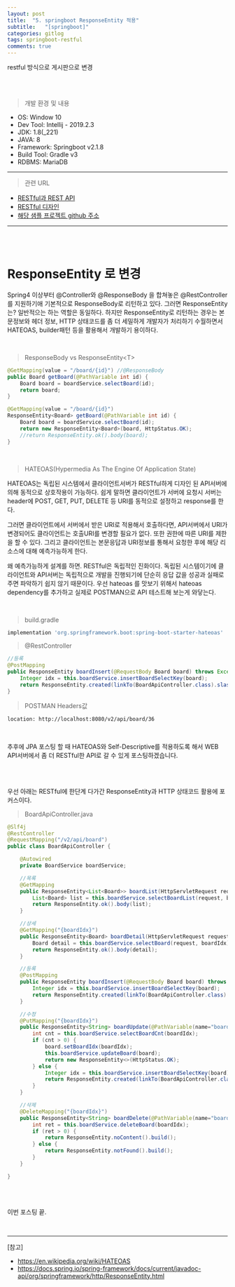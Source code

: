 ```yaml
---
layout: post
title:  "5. springboot ResponseEntity 적용"
subtitle:   "[springboot]"
categories: gitlog
tags: springboot-restful
comments: true
---
```


restful 방식으로 게시판으로 변경

<br><br>


> 개발 환경 및 내용

- OS: Window 10
- Dev Tool: Intellij - 2019.2.3
- JDK: 1.8(_221)
- JAVA: 8
- Framework: Springboot v2.1.8
- Build Tool: Gradle v3
- RDBMS: MariaDB


---

> 관련 URL

- [RESTful과 REST API](https://linked2ev.github.io/devlog/2019/10/09/WEB-RESTful-and-REST-API)
- [RESTful 디자인]( https://linked2ev.github.io/devlog/2019/12/28/WEB-RESTful-design)
- [해당 샘플 프로젝트 github 주소](https://github.com/linked2ev/neo)
---

<br><br>



# ResponseEntity 로 변경

Spring4 이상부터 @Controller와 @ResponseBody 을 합쳐놓은 @RestController를 지원하기애 기본적으로 ResponseBody로 리턴하고 있다. 그러면 ResponseEntity는? 일반적으는 하는 역할은 동일하다. 하지만 ResponseEntity로 리턴하는 경우는 본문정보와 헤더 정보, HTTP 상태코드를 좀 더 세밀하게 개발자가 처리하기 수월하면서 HATEOAS, builder패턴 등을 활용해서 개발하기 용이하다.

<br>

> ResponseBody vs ResponseEntity<T\>

```java
@GetMapping(value = "/board/{id}") //@ResponseBody
public Board getBoard(@PathVariable int id) {
    Board board = boardService.selectBoard(id);
    return board;
}

@GetMapping(value = "/board/{id}")
ResponseEntity<Board> getBoard(@PathVariable int id) {
    Board board = boardService.selectBoard(id);
    return new ResponseEntity<Board>(board, HttpStatus.OK);
    //return ResponseEntity.ok().body(board);
}
```

<br>

> HATEOAS(Hypermedia As The Engine Of Application State)

HATEOAS는 독립된 시스템에서 클라이언트서버가 RESTful하게 디자인 된 API서버에 의해 동적으로 상호작용이 가능하다. 쉽게 말하면 클라이언트가 서버에 요청시 서버는 header에 POST, GET, PUT, DELETE 등 URI를 동적으로 설정하고 response를 한다. 

그러면 클라이언트에서 서버에서 받은 URI로 적용해서 호출하다면, API서버에서 URI가 변경되어도 클라이언트는 호출URI를 변경할 필요가 없다. 또한 권한에 따른 URI를 제한을 할 수 있다. 그리고 클라이언트는 본문응답과 URI정보를 통해서 요청한 후에 해당 리소스에 대해 예측가능하게 한다.

왜 예측가능하게 설계를 하면. RESTful은 독립적인 진화이다. 독립된 시스템이기에 클라이언트와 API서버는 독립적으로 개발을 진행되기에 단순히 응답 값을 성공과 실패로 주면 파악하기 쉽지 않기 때문이다. 우선 hateoas 를 맛보기 위해서 hateoas dependency를 추가하고 실제로 POSTMAN으로 API 테스트해 보는게 와닿는다.

<br>

> build.gradle

```gradle
implementation 'org.springframework.boot:spring-boot-starter-hateoas'
```

> @RestController

```java
//등록
@PostMapping
public ResponseEntity boardInsert(@RequestBody Board board) throws Exception {
    Integer idx = this.boardService.insertBoardSelectKey(board);
    return ResponseEntity.created(linkTo(BoardApiController.class).slash(idx).toUri()).build();
}
```

> POSTMAN Headers값

```
location: http://localhost:8080/v2/api/board/36
```

<br>

추후에 JPA 포스팅 할 때 HATEOAS와 Self-Descriptive를 적용하도록 해서 WEB API서버에서 좀 더 RESTful한 API로 갈 수 있게 포스팅하겠습니다.

<br><br>

우선 아래는 RESTful에 한단계 다가간 ResponseEntity과 HTTP 상태코드 활용에 포커스이다.

> BoardApiController.java

```java
@Slf4j
@RestController
@RequestMapping("/v2/api/board")
public class BoardApiController {

    @Autowired
    private BoardService boardService;

    //목록
    @GetMapping
    public ResponseEntity<List<Board>> boardList(HttpServletRequest request, @ModelAttribute Board board) throws Exception {
        List<Board> list = this.boardService.selectBoardList(request, board);
        return ResponseEntity.ok().body(list);
    }

    //상세
    @GetMapping("{boardIdx}")
    public ResponseEntity<Board> boardDetail(HttpServletRequest request, @PathVariable(name="boardIdx", required=true) int boardIdx) throws Exception {
        Board detail = this.boardService.selectBoard(request, boardIdx);
        return ResponseEntity.ok().body(detail);
    }

    //등록
    @PostMapping
    public ResponseEntity boardInsert(@RequestBody Board board) throws Exception {
        Integer idx = this.boardService.insertBoardSelectKey(board);
        return ResponseEntity.created(linkTo(BoardApiController.class).slash(idx).toUri()).build();
    }

    //수정
    @PutMapping("{boardIdx}")
    public ResponseEntity<String> boardUpdate(@PathVariable(name="boardIdx", required=true) int boardIdx, @RequestBody Board board) throws Exception {
        int cnt = this.boardService.selectBoardCnt(boardIdx);
        if (cnt > 0) {
            board.setBoardIdx(boardIdx);
            this.boardService.updateBoard(board);
            return new ResponseEntity<>(HttpStatus.OK);
        } else {
            Integer idx = this.boardService.insertBoardSelectKey(board);
            return ResponseEntity.created(linkTo(BoardApiController.class).slash(idx).toUri()).build();
        }
    }

    //삭제
    @DeleteMapping("{boardIdx}")
    public ResponseEntity<String> boardDelete(@PathVariable(name="boardIdx", required=true) int boardIdx) throws Exception {
        int ret = this.boardService.deleteBoard(boardIdx);
        if (ret > 0) {
            return ResponseEntity.noContent().build();
        } else {
            return ResponseEntity.notFound().build();
        }
    }

}
```

<br><br>

이번 포스팅 끝.

<br>

---
[참고]
- https://en.wikipedia.org/wiki/HATEOAS
- https://docs.spring.io/spring-framework/docs/current/javadoc-api/org/springframework/http/ResponseEntity.html